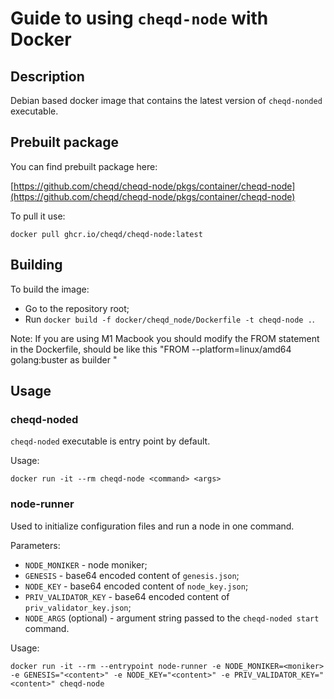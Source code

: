 # Guide to using `cheqd-node` with Docker 

## Description

Debian based docker image that contains the latest version of `cheqd-nonded` executable.

## Prebuilt package

You can find prebuilt package here:

[https://github.com/cheqd/cheqd-node/pkgs/container/cheqd-node](https://github.com/cheqd/cheqd-node/pkgs/container/cheqd-node)

To pull it use:

```text
docker pull ghcr.io/cheqd/cheqd-node:latest
```

## Building

To build the image:

* Go to the repository root;
* Run `docker build -f docker/cheqd_node/Dockerfile -t cheqd-node .`.

Note: If you are using M1 Macbook you should modify the FROM statement in the Dockerfile, should be like this "FROM --platform=linux/amd64 golang:buster as builder "

## Usage

### cheqd-noded

`cheqd-noded` executable is entry point by default.

Usage:

```text
docker run -it --rm cheqd-node <command> <args>
```

### node-runner

Used to initialize configuration files and run a node in one command.

Parameters:

* `NODE_MONIKER` - node moniker;
* `GENESIS` - base64 encoded content of `genesis.json`;
* `NODE_KEY` - base64 encoded content of `node_key.json`;
* `PRIV_VALIDATOR_KEY` - base64 encoded content of `priv_validator_key.json`;
* `NODE_ARGS` \(optional\) - argument string passed to the `cheqd-noded start` command.

Usage:

```text
docker run -it --rm --entrypoint node-runner -e NODE_MONIKER=<moniker> -e GENESIS="<content>" -e NODE_KEY="<content>" -e PRIV_VALIDATOR_KEY="<content>" cheqd-node
```

